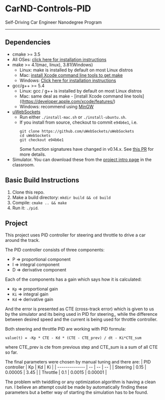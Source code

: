 # CarND-Controls-PID
Self-Driving Car Engineer Nanodegree Program

---

## Dependencies

* cmake >= 3.5
 * All OSes: [click here for installation instructions](https://cmake.org/install/)
* make >= 4.1(mac, linux), 3.81(Windows)
  * Linux: make is installed by default on most Linux distros
  * Mac: [install Xcode command line tools to get make](https://developer.apple.com/xcode/features/)
  * Windows: [Click here for installation instructions](http://gnuwin32.sourceforge.net/packages/make.htm)
* gcc/g++ >= 5.4
  * Linux: gcc / g++ is installed by default on most Linux distros
  * Mac: same deal as make - [install Xcode command line tools]((https://developer.apple.com/xcode/features/)
  * Windows: recommend using [MinGW](http://www.mingw.org/)
* [uWebSockets](https://github.com/uWebSockets/uWebSockets)
  * Run either `./install-mac.sh` or `./install-ubuntu.sh`.
  * If you install from source, checkout to commit `e94b6e1`, i.e.
    ```
    git clone https://github.com/uWebSockets/uWebSockets 
    cd uWebSockets
    git checkout e94b6e1
    ```
    Some function signatures have changed in v0.14.x. See [this PR](https://github.com/udacity/CarND-MPC-Project/pull/3) for more details.
* Simulator. You can download these from the [project intro page](https://github.com/udacity/self-driving-car-sim/releases) in the classroom.


## Basic Build Instructions

1. Clone this repo.
2. Make a build directory: `mkdir build && cd build`
3. Compile: `cmake .. && make`
4. Run it: `./pid`. 

## Project

This project uses PID controller for steering and throttle to drive a car around the track.

The PID controller consists of three components:

 - P => proportional component
 - I => integral component
 - D => derivative component

Each of the components has a gain which says how it is calculated:
 - `Kp` => proportional gain
 - `Ki` => integral gain
 - `Kd` => derivative gain

And the error is presented as CTE (cross-track error) which is given to us by the simulator and its being used in PID for steering,, while the difference between desired speed and the current is being used for throttle controller.

Both steering and throttle PID are working with PID formula:

`value(t) = -Kp * CTE - Kd * (CTE - CTE_prev) / dt - Ki*CTE_sum`

where CTE_prev is cte from previous step and CTE_sum is a sum of all CTE so far.

The final parameters were chosen by manual tuning and there are:
| PID controller | Kp | Kd | Ki |
| -------------- | -- | -- | -- |
| Steering | 0.15 | 0.00005 | 3.45 |
| Throttle | 0.1 | 0.0015 | 0.00001 |

The problem with twiddling or any optimization algorithm is having a clean run. I believe an attempt could be made by automatically finding these parameters but a better way of starting the simulation has to be found.

